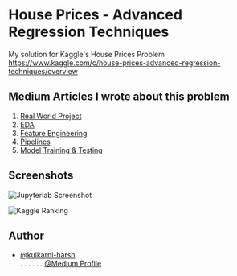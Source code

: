 
# House Prices - Advanced Regression Techniques

My solution for Kaggle's House Prices Problem \
https://www.kaggle.com/c/house-prices-advanced-regression-techniques/overview


## Medium Articles I wrote about this problem

1.  [Real World Project](https://medium.com/@harsh.kulkarni.42774/machine-learning-as-i-learn-0-1-0-real-world-project-214b56ee3864)
2.  [EDA](https://medium.com/@harsh.kulkarni.42774/machine-learning-as-i-learn-0-1-1-eda-4b8fe41f3d96)
3.  [Feature Engineering](https://medium.com/@harsh.kulkarni.42774/machine-learning-as-i-learn-0-1-2-data-engineering-f697ad624ef4)
4.  [Pipelines](https://medium.com/@harsh.kulkarni.42774/machine-learning-as-i-learn-0-1-2-pipelines-c1cc74ec6cb0)
5.  [Model Training & Testing](https://medium.com/@harsh.kulkarni.42774/machine-learning-as-i-learn-0-1-4-model-training-testing-81493ed347f2)
 
## Screenshots

![Jupyterlab Screenshot](https://miro.medium.com/max/1400/1*mffWROEZCxqPi0Fzj432nw.png)

![Kaggle Ranking](https://miro.medium.com/max/1050/1*9f0n1tj3PilAZef5GlSDrA.png)

## Author

- [@kulkarni-harsh](https://www.github.com/kulkarni-harsh)      
           . . . . . .       [@Medium Profile](https://medium.com/@harsh.kulkarni.42774)

